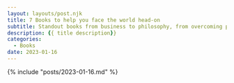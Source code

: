 ```yaml
---
layout: layouts/post.njk
title: 7 Books to help you face the world head-on
subtitle: Standout books from business to philosophy, from overcoming pain to quantum gravity.
description: {{ title description}}
categories:
  - Books
date: 2023-01-16
---
```


{% include "posts/2023-01-16.md" %}

